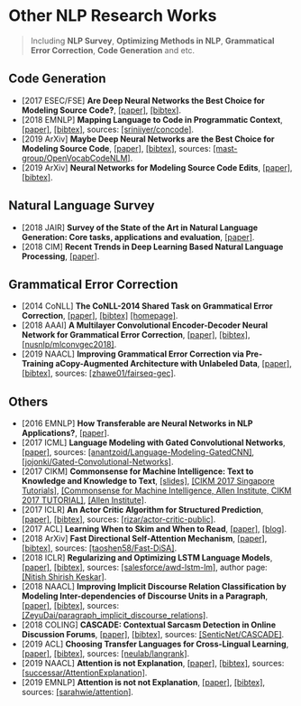 # Other NLP Research Works

> Including **NLP Survey**, **Optimizing Methods in NLP**, **Grammatical Error Correction**, **Code Generation** and etc.

## Code Generation
- [2017 ESEC/FSE] **Are Deep Neural Networks the Best Choice for Modeling Source Code?**, [[paper]](http://web.cs.ucdavis.edu/~devanbu/isDLgood.pdf), [[bibtex]](/Bibtex/Are%20Deep%20Neural%20Networks%20the%20Best%20Choice%20for%20Modeling%20Source%20Code.bib).
- [2018 EMNLP] **Mapping Language to Code in Programmatic Context**, [[paper]](https://aclweb.org/anthology/D18-1192), [[bibtex]](/Bibtex/Mapping%20Language%20to%20Code%20in%20Programmatic%20Context.bib), sources: [[sriniiyer/concode]](https://github.com/sriniiyer/concode).
- [2019 ArXiv] **Maybe Deep Neural Networks are the Best Choice for Modeling Source Code**, [[paper]](https://arxiv.org/pdf/1903.05734.pdf), [[bibtex]](/Bibtex/Maybe%20Deep%20Neural%20Networks%20are%20the%20Best%20Choice%20for%20Modeling%20Source%20Code.bib), sources: [[mast-group/OpenVocabCodeNLM]](https://github.com/mast-group/OpenVocabCodeNLM).
- [2019 ArXiv] **Neural Networks for Modeling Source Code Edits**, [[paper]](https://arxiv.org/pdf/1904.02818.pdf), [[bibtex]](/Bibtex/Neural%20Networks%20for%20Modeling%20Source%20Code%20Edits.bib).

## Natural Language Survey
- [2018 JAIR] **Survey of the State of the Art in Natural Language Generation: Core tasks, applications and evaluation**, [[paper]](https://arxiv.org/pdf/1703.09902.pdf).
- [2018 CIM] **Recent Trends in Deep Learning Based Natural Language Processing**, [[paper]](https://arxiv.org/pdf/1708.02709.pdf).

## Grammatical Error Correction
- [2014 CoNLL] **The CoNLL-2014 Shared Task on Grammatical Error Correction**, [[paper]](http://www.aclweb.org/anthology/W14-1701), [[bibtex]](/Bibtex/The%20CoNLL-2014%20Shared%20Task%20on%20Grammatical%20Error%20Correction.bib) [[homepage]](http://www.comp.nus.edu.sg/~nlp/conll14st.html).
- [2018 AAAI] **A Multilayer Convolutional Encoder-Decoder Neural Network for Grammatical Error Correction**, [[paper]](https://www.aaai.org/ocs/index.php/AAAI/AAAI18/paper/viewFile/17308/16137), [[bibtex]](/Bibtex/A%20Multilayer%20Convolutional%20Encoder-Decoder%20Neural%20Network%20for%20Grammatical%20Error%20Correction.bib), [[nusnlp/mlconvgec2018]](https://github.com/nusnlp/mlconvgec2018).
- [2019 NAACL] **Improving Grammatical Error Correction via Pre-Training aCopy-Augmented Architecture with Unlabeled Data**, [[paper]](https://www.aclweb.org/anthology/N19-1014), [[bibtex]](/Bibtex/Improving%20Grammatical%20Error%20Correction%20via%20Pre-Training%20aCopy-Augmented%20Architecture%20with%20Unlabeled%20Data.bib), sources: [[zhawe01/fairseq-gec]](https://github.com/zhawe01/fairseq-gec).

## Others
- [2016 EMNLP] **How Transferable are Neural Networks in NLP Applications?**, [[paper]](http://www.aclweb.org/anthology/D16-1046).
- [2017 ICML] **Language Modeling with Gated Convolutional Networks**, [[paper]](https://arxiv.org/pdf/1612.08083.pdf), sources: [[anantzoid/Language-Modeling-GatedCNN]](https://github.com/anantzoid/Language-Modeling-GatedCNN), [[jojonki/Gated-Convolutional-Networks]](https://github.com/jojonki/Gated-Convolutional-Networks).
- [2017 CIKM] **Commonsense for Machine Intelligence: Text to Knowledge and Knowledge to Text**, [[slides]](http://people.mpi-inf.mpg.de/~ntandon/presentations/cikm-2017-tutorial-commonsense/commonsense.pdf), [[CIKM 2017 Singapore Tutorials]](http://cikm2017.org/tutorialmain.html), [[Commonsense for Machine Intelligence, Allen Institute, CIKM 2017 TUTORIAL]](http://allenai.org/tutorials/csk/), [[Allen Institute]](http://allenai.org/index.html).
- [2017 ICLR] **An Actor Critic Algorithm for Structured Prediction**, [[paper]](https://openreview.net/pdf?id=SJDaqqveg), [[bibtex]](/Bibtex/An%20Actor%20Critic%20Algorithm%20for%20Structured%20Prediction.bib), sources: [[rizar/actor-critic-public]](https://github.com/rizar/actor-critic-public).
- [2017 ACL] **Learning When to Skim and When to Read**, [[paper]](http://www.aclweb.org/anthology/W17-2631), [[blog]](https://einstein.ai/research/learning-when-to-skim-and-when-to-read).
- [2018 ArXiv] **Fast Directional Self-Attention Mechanism**, [[paper]](https://arxiv.org/pdf/1805.00912.pdf), [[bibtex]](/Bibtex/Fast%20Directional%20Self-Attention%20Mechanism.bib), sources: [[taoshen58/Fast-DiSA]](https://github.com/taoshen58/DiSAN/tree/master/Fast-DiSA).
- [2018 ICLR] **Regularizing and Optimizing LSTM Language Models**, [[paper]](https://openreview.net/pdf?id=SyyGPP0TZ), [[bibtex]](/Bibtex/Regularizing%20and%20Optimizing%20LSTM%20Language%20Models.bib), sources: [[salesforce/awd-lstm-lm]](https://github.com/salesforce/awd-lstm-lm), author page: [[Nitish Shirish Keskar]](https://keskarnitish.github.io).
- [2018 NAACL] **Improving Implicit Discourse Relation Classification by Modeling Inter-dependencies of Discourse Units in a Paragraph**, [[paper]](http://www.aclweb.org/anthology/N18-1013), [[bibtex]](/Bibtex/Improving%20Implicit%20Discourse%20Relation%20Classification%20by%20Modeling%20Inter-dependencies%29of%20Discourse%20Units%20in%20a%20Paragraph.bib), sources: [[ZeyuDai/paragraph_implicit_discourse_relations]](https://github.com/ZeyuDai/paragraph_implicit_discourse_relations).
- [2018 COLING] **CASCADE: Contextual Sarcasm Detection in Online Discussion Forums**, [[paper]](http://aclweb.org/anthology/C18-1156), [[bibtex]](/Bibtex/Contextual%20Sarcasm%20Detection%20in%20Online%20Discussion%20Forums.bib), sources: [[SenticNet/CASCADE]](https://github.com/SenticNet/CASCADE).
- [2019 ACL] **Choosing Transfer Languages for Cross-Lingual Learning**, [[paper]](https://www.aclweb.org/anthology/P19-1301), [[bibtex]](Choosing%20Transfer%20Languages%20for%20Cross-Lingual%20Learning.bib), sources: [[neulab/langrank]](https://github.com/neulab/langrank).
- [2019 NAACL] **Attention is not Explanation**, [[paper]](https://www.aclweb.org/anthology/N19-1357.pdf), [[bibtex]](/Bibtex/Attention%20is%20not%20Explanation.bib), sources: [[successar/AttentionExplanation]](https://github.com/successar/AttentionExplanation).
- [2019 EMNLP] **Attention is not not Explanation**, [[paper]](https://arxiv.org/pdf/1908.04626.pdf), [[bibtex]](/Bibtex/Attention%20is%20not%20not%20Explanation.bib), sources: [[sarahwie/attention]](https://github.com/sarahwie/attention).

